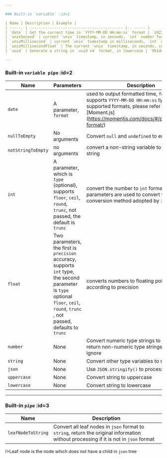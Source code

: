 ```yaml
---

### Built-in `variable` :id=1

| Name | Description | Example |
| ------ | ------------------------------------------ |-- ----- |
| `date` | Get the current time in `YYYY-MM-DD HH:mm:ss` format | `2022-12-12 23:12:32` |
| `unixSecond` | current `unix` timestamp, in seconds, `int` number format |`1670861452` |
| `unixMillisecond` | current `unix` timestamp in milliseconds, `int` number format |`1670861452123` |
| `unixMillisecondFloat` | The current `unix` timestamp, in seconds, correct to 3 decimal places, a number of `float` type |`1670861452.123` |
| `uuid` | Generate a string in `uuid v4` format, in lowercase | `9b1deb4d-3b7d-4bad-9bdd-2b0d7b3dcb6d`|

---
```


### Built-in `variable pipe` :id=2

| Name               | Parameters                                                                                                                                                                          | Description                                                                                                                                                                               |
| ------------------ | ----------------------------------------------------------------------------------------------------------------------------------------------------------------------------------- | ----------------------------------------------------------------------------------------------------------------------------------------------------------------------------------------- |
| `date`             | A parameter, `format`                                                                                                                                                               | used to output formatted time, `format` supports `YYYY-MM-DD HH:mm:ss` type, for more supported formats, please refer to [Moment.js] (https://momentjs.com/docs/#/parsing/string-format/) |
| `nullToEmpty`      | No arguments                                                                                                                                                                        | Convert `null` and `undefined` to empty strings                                                                                                                                           |
| `notStringToEmpty` | no arguments                                                                                                                                                                        | convert a non-string variable to an empty string                                                                                                                                          |
| `int`              | A parameter, which is `type` (optional), supports `floor`, `ceil`, `round`, `trunc`, not passed, the default is `trunc`                                                             | convert the number to `int` format, the parameters are used to convert the conversion method adopted by `int`                                                                             |
| `float`            | Two parameters, the first is `precision` accuracy, supports `int` type, the second parameter is `type` optional `floor`, `ceil`, `round`, `trunc` , not passed, defaults to `trunc` | converts numbers to floating point values according to precision                                                                                                                          |
| `number`           | None                                                                                                                                                                                | Convert numeric type strings to `Number` type, return non-numeric type strings directly and ignore                                                                                        |
| `string`           | None                                                                                                                                                                                | Convert other type variables to strings                                                                                                                                                   |
| `json`             | None                                                                                                                                                                                | Use `JSON.stringify()` to process variables                                                                                                                                               |
| `uppercase`        | None                                                                                                                                                                                | Convert string to uppercase                                                                                                                                                               |
| `lowercase`        | None                                                                                                                                                                                | Convert string to lowercase                                                                                                                                                               |

---

### Built-in `pipe` :id=3

| Name               | Description                                                                                                                           |
| ------------------ | ------------------------------------------------------------------------------------------------------------------------------------- |
| `leafNodeToString` | Convert all leaf nodes in `json` format to `string`, return the original information without processing if it is not in `json` format |

!>Leaf node is the node which does not have a child in `json` tree
